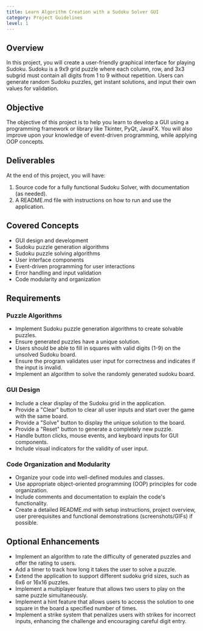 ```yaml
---
title: Learn Algorithm Creation with a Sudoku Solver GUI
category: Project Guidelines
level: 1
---
```


## Overview
In this project, you will create a user-friendly graphical interface for playing Sudoku. Sudoku is a 9x9 grid puzzle where each column, row, and 3x3 subgrid must contain all digits from 1 to 9 without repetition. Users can generate random Sudoku puzzles, get instant solutions, and input their own values for validation.

## Objective
The objective of this project is to help you learn to develop a GUI using a programming framework or library like Tkinter, PyQt, JavaFX. You will also improve upon your knowledge of event-driven programming, while applying OOP concepts.

## Deliverables
At the end of this project, you will have:

1. Source code for a fully functional Sudoku Solver, with documentation (as needed).
2. A README.md file with instructions on how to run and use the application.

## Covered Concepts
- GUI design and development
- Sudoku puzzle generation algorithms
- Sudoku puzzle solving algorithms
- User interface components
- Event-driven programming for user interactions
- Error handling and input validation
- Code modularity and organization

## Requirements

### Puzzle Algorithms
- Implement Sudoku puzzle generation algorithms to create solvable puzzles.
- Ensure generated puzzles have a unique solution.
- Users should be able to fill in squares with valid digits (1-9) on the unsolved Sudoku board.
- Ensure the program validates user input for correctness and indicates if the input is invalid.
- Implement an algorithm to solve the randomly generated sudoku board.

### GUI Design
- Include a clear display of the Sudoku grid in the application.
- Provide a "Clear" button to clear all user inputs and start over the game with the same board.
- Provide a "Solve" button to display the unique solution to the board.
- Provide a "Reset" button to generate a completely new puzzle.
- Handle button clicks, mouse events, and keyboard inputs for GUI components.
- Include visual indicators for the validity of user input.

### Code Organization and Modularity
- Organize your code into well-defined modules and classes.
- Use appropriate object-oriented programming (OOP) principles for code organization.
- Include comments and documentation to explain the code's functionality.
- Create a detailed README.md with setup instructions, project overview, user prerequisites and functional demonstrations (screenshots/GIFs) if possible.

## Optional Enhancements
- Implement an algorithm to rate the difficulty of generated puzzles and offer the rating to users.
- Add a timer to track how long it takes the user to solve a puzzle.
- Extend the application to support different sudoku grid sizes, such as 6x6 or 16x16 puzzles.
- Implement a multiplayer feature that allows two users to play on the same puzzle simultaneously.
- Implement a hint feature that allows users to access the solution to one square in the board a specified number of times.
- Implement a strike system that penalizes users with strikes for incorrect inputs, enhancing the challenge and encouraging careful digit entry.